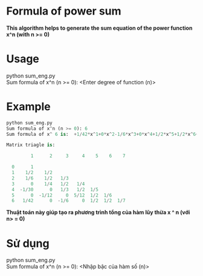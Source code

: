 # Formula of power sum 
**This algorithm helps to generate the sum equation of the power function x^n (with n >= 0)**

# Usage
python sum_eng.py\
Sum formula of x^n (n >= 0): <Enter degree of function (n)>
# Example
```python
python sum_eng.py
Sum formula of x^n (n >= 0): 6
Sum formula of x^ 6 is:  +1/42*x^1+0*x^2-1/6*x^3+0*x^4+1/2*x^5+1/2*x^6+1/7*x^7

Matrix triagle is:

         1      2     3     4    5    6    7

  0      1
  1    1/2    1/2
  2    1/6    1/2   1/3
  3      0    1/4   1/2   1/4
  4  -1/30      0   1/3   1/2  1/5
  5      0  -1/12     0  5/12  1/2  1/6
  6   1/42      0  -1/6     0  1/2  1/2  1/7
```


**Thuật toán này giúp tạo ra phương trình tổng của hàm lũy thừa x ^ n (với n> = 0)**

# Sử dụng
python sum_eng.py\
Sum formula of x^n (n >= 0): <Nhập bậc của hàm số (n)>
